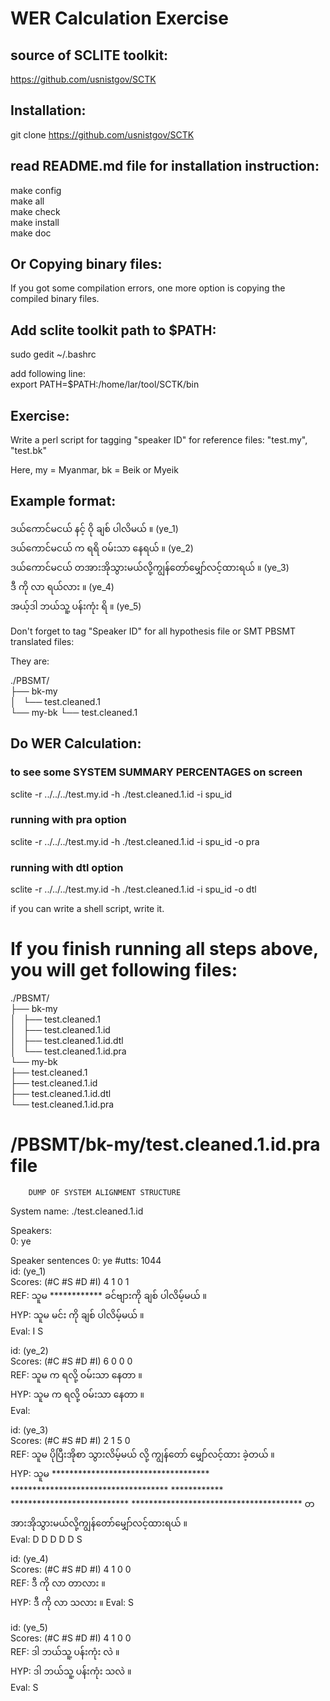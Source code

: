 # WER Calculation Exercise ###

## source of SCLITE toolkit:  
https://github.com/usnistgov/SCTK  

## Installation:  
git clone https://github.com/usnistgov/SCTK  

## read README.md file for installation instruction:  
make config  
make all  
make check  
make install  
make doc  

## Or Copying binary files:  
If you got some compilation errors, one more option is copying the compiled binary files.  

## Add sclite toolkit path to $PATH:  

sudo gedit ~/.bashrc  

add following line:  
export PATH=$PATH:/home/lar/tool/SCTK/bin  

## Exercise:  

Write a perl script for tagging "speaker ID" for reference files: "test.my", "test.bk"  

Here, my = Myanmar, bk = Beik or Myeik  


## Example format:  

ဒယ်ကောင်မငယ် နင့် ဝို ချစ် ပါလိမယ် ။ (ye_1)  
ဒယ်ကောင်မငယ် က ရရိ ဝမ်းသာ နေရယ်  ။ (ye_2)  
ဒယ်ကောင်မငယ် တအားအိုသွားမယ်လို့ကျွန်တော်မျှော်လင့်ထားရယ် ။ (ye_3)  
ဒီ ကို လာ ရယ်လား ။ (ye_4)  
အယ့်ဒါ ဘယ်သူ့ ပန်းကုံး ရိ  ။ (ye_5)  

Don't forget to tag "Speaker ID" for all hypothesis file or SMT PBSMT translated files:  

They are:  

./PBSMT/  
├── bk-my  
│   └── test.cleaned.1  
└── my-bk
    └── test.cleaned.1  


## Do WER Calculation:  

### to see some SYSTEM SUMMARY PERCENTAGES on screen 
 sclite -r ../../../test.my.id -h ./test.cleaned.1.id -i spu_id

### running with pra option 

 sclite -r ../../../test.my.id -h ./test.cleaned.1.id -i spu_id -o pra
 
### running with dtl option

 sclite -r ../../../test.my.id -h ./test.cleaned.1.id -i spu_id -o dtl

if you can write a shell script, write it.

# If you finish running all steps above, you will get following files:

./PBSMT/  
├── bk-my  
│   ├── test.cleaned.1  
│   ├── test.cleaned.1.id  
│   ├── test.cleaned.1.id.dtl  
│   └── test.cleaned.1.id.pra  
└── my-bk  
    ├── test.cleaned.1  
    ├── test.cleaned.1.id  
    ├── test.cleaned.1.id.dtl  
    └── test.cleaned.1.id.pra  
    
# /PBSMT/bk-my/test.cleaned.1.id.pra file

		DUMP OF SYSTEM ALIGNMENT STRUCTURE  

System name:   ./test.cleaned.1.id  

Speakers:  
    0:  ye  

Speaker sentences   0:  ye   #utts: 1044  
id: (ye_1)  
Scores: (#C #S #D #I) 4 1 0 1  
REF:  သူမ ************ ခင်ဗျားကို ချစ် ပါလိမ့်မယ် ။   
HYP:  သူမ မင်း ကို                      ချစ် ပါလိမ့်မယ် ။   
Eval:           I            S                                                                                

id: (ye_2)  
Scores: (#C #S #D #I) 6 0 0 0  
REF:  သူမ က ရလို့ ဝမ်းသာ နေတာ ။   
HYP:  သူမ က ရလို့ ဝမ်းသာ နေတာ ။   
Eval:                                                                     

id: (ye_3)  
Scores: (#C #S #D #I) 2 1 5 0  
REF:  သူမ ပိုပြီးအိုစာ သွားလိမ့်မယ် လို့ ကျွန်တော် မျှော်လင့်ထား ခဲ့တယ်                                                                                                                ။   
HYP:  သူမ ************************************ ************************************ ************ *************************** *************************************** တအားအိုသွားမယ်လို့ကျွန်တော်မျှော်လင့်ထားရယ် ။     
Eval:           D                                    D                                    D            D                           D                                       S                                                                                                                                       

id: (ye_4)  
Scores: (#C #S #D #I) 4 1 0 0  
REF:  ဒီ ကို လာ တာလား ။   
HYP:  ဒီ ကို လာ သလား    ။ 
Eval:                         S                     

id: (ye_5)  
Scores: (#C #S #D #I) 4 1 0 0  
REF:  ဒါ ဘယ်သူ့ ပန်းကုံး လဲ    ။   
HYP:  ဒါ ဘယ်သူ့ ပန်းကုံး သလဲ ။   
Eval:                                                    S               



